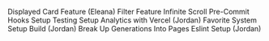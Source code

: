 Displayed Card Feature (Eleana)
Filter Feature
Infinite Scroll
Pre-Commit Hooks
Setup Testing
Setup Analytics with Vercel (Jordan)
Favorite System
Setup Build (Jordan)
Break Up Generations Into Pages
Eslint Setup (Jordan)
